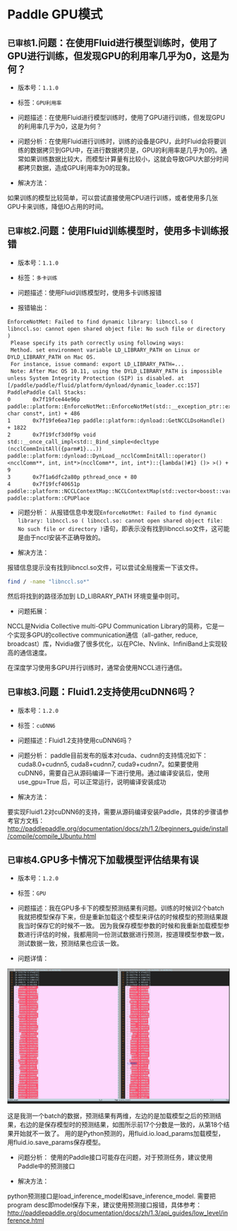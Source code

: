 # Paddle GPU模式

## `已审核`1.问题：在使用Fluid进行模型训练时，使用了GPU进行训练，但发现GPU的利用率几乎为0，这是为何？

+ 版本号：`1.1.0`

+ 标签：`GPU利用率`

+ 问题描述：在使用Fluid进行模型训练时，使用了GPU进行训练，但发现GPU的利用率几乎为0，这是为何？

+ 问题分析：在使用Fluid进行训练时，训练的设备是GPU，此时Fluid会将要训练的数据拷贝到GPU中，在进行数据拷贝是，GPU的利用率是几乎为0的。通常如果训练数据比较大，而模型计算量有比较小，这就会导致GPU大部分时间都拷贝数据，造成GPU利用率为0的现象。


+ 解决方法：

如果训练的模型比较简单，可以尝试直接使用CPU进行训练，或者使用多几张GPU卡来训练，降低IO占用的时间。

## `已审核`2.问题：使用Fluid训练模型时，使用多卡训练报错

+ 版本号：`1.1.0`

+ 标签：`多卡训练`

+ 问题描述：使用Fluid训练模型时，使用多卡训练报错

+ 报错输出：

```
EnforceNotMet: Failed to find dynamic library: libnccl.so ( libnccl.so: cannot open shared object file: No such file or directory ) 
 Please specify its path correctly using following ways: 
 Method. set environment variable LD_LIBRARY_PATH on Linux or DYLD_LIBRARY_PATH on Mac OS. 
 For instance, issue command: export LD_LIBRARY_PATH=... 
 Note: After Mac OS 10.11, using the DYLD_LIBRARY_PATH is impossible unless System Integrity Protection (SIP) is disabled. at [/paddle/paddle/fluid/platform/dynload/dynamic_loader.cc:157]
PaddlePaddle Call Stacks: 
0       0x7f19fce44e96p paddle::platform::EnforceNotMet::EnforceNotMet(std::__exception_ptr::exception_ptr, char const*, int) + 486
1       0x7f19fe6ea71ep paddle::platform::dynload::GetNCCLDsoHandle() + 1822
2       0x7f19fcf3d0f9p void std::__once_call_impl<std::_Bind_simple<decltype (ncclCommInitAll({parm#1}...)) paddle::platform::dynload::DynLoad__ncclCommInitAll::operator()<ncclComm**, int, int*>(ncclComm**, int, int*)::{lambda()#1} ()> >() + 9
3       0x7f1a6dfc2a80p pthread_once + 80
4       0x7f19fcf40651p paddle::platform::NCCLContextMap::NCCLContextMap(std::vector<boost::variant<paddle::platform::CUDAPlace, paddle::platform::CPUPlace
```

+ 问题分析：
从报错信息中发现`EnforceNotMet: Failed to find dynamic library: libnccl.so ( libnccl.so: cannot open shared object file: No such file or directory )`语句，即表示没有找到libnccl.so文件，这可能是由于nccl安装不正确导致的。

+ 解决方法：

报错信息提示没有找到libnccl.so文件，可以尝试全局搜索一下该文件。

```bash
find / -name "libnccl.so*"
```

然后将找到的路径添加到 LD_LIBRARY_PATH 环境变量中则可。

+ 问题拓展：

NCCL是Nvidia Collective multi-GPU Communication Library的简称，它是一个实现多GPU的collective communication通信（all-gather, reduce, broadcast）库，Nvidia做了很多优化，以在PCIe、Nvlink、InfiniBand上实现较高的通信速度。

在深度学习使用多GPU并行训练时，通常会使用NCCL进行通信。

## `已审核`3.问题：Fluid1.2支持使用cuDNN6吗？

+ 版本号：`1.2.0`

+ 标签：`cuDNN6`

+ 问题描述：Fluid1.2支持使用cuDNN6吗？

+ 问题分析：
paddle目前发布的版本对cuda、cudnn的支持情况如下：cuda8.0+cudnn5, cuda8+cudnn7, cuda9+cudnn7。如果要使用cuDNN6，需要自己从源码编译一下进行使用。通过编译安装后，使用 use_gpu=True 后，可以正常运行，说明编译安装成功

+ 解决方法：

要实现Fluid1.2对cuDNN6的支持，需要从源码编译安装Paddle，具体的步骤请参考官方文档：
http://paddlepaddle.org/documentation/docs/zh/1.2/beginners_guide/install/compile/compile_Ubuntu.html

## `已审核`4.GPU多卡情况下加载模型评估结果有误

+ 版本号：`1.2.0`

+ 标签：`GPU`

+ 问题描述：我在GPU多卡下的模型预测结果有问题。训练的时候训2个batch我就把模型保存下来，但是重新加载这个模型来评估的时候模型的预测结果跟我当时保存它的时候不一致。
因为我保存模型参数的时候和我重新加载模型参数进行评估的时候，我都用同一份测试数据进行预测，按道理模型参数一致，测试数据一致，预测结果也应该一致。

+ 问题详情：

![](https://raw.githubusercontent.com/ayuLiao/images/master/paddlegpu1.png)

这是我测一个batch的数据，预测结果有两维，左边的是加载模型之后的预测结果，右边的是保存模型时的预测结果，如图所示前17个分数是一致的，从第18个结果开始就不一致了。
用的是Python预测的，用fluid.io.load_params加载模型，用fluid.io.save_params保存模型。

+ 问题分析：
使用的Paddle接口可能存在问题，对于预测任务，建议使用Paddle中的预测接口

+ 解决方法：

python预测接口是load_inference_model和save_inference_model. 需要把program desc即model保存下来，建议使用预测接口报错，具体参考：
http://paddlepaddle.org/documentation/docs/zh/1.3/api_guides/low_level/inference.html























